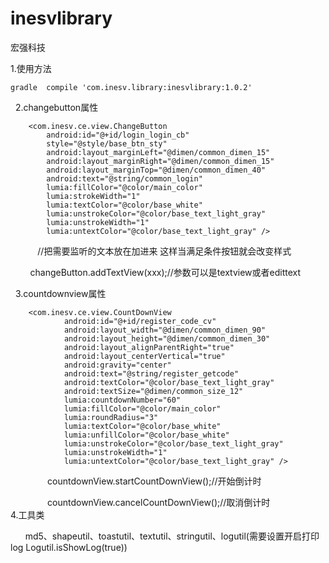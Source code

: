 # inesvlibrary
宏强科技

   1.使用方法
   
    gradle  compile 'com.inesv.library:inesvlibrary:1.0.2' 
    
    
    
   2.changebutton属性
    
        <com.inesv.ce.view.ChangeButton
            android:id="@+id/login_login_cb"
            style="@style/base_btn_sty"
            android:layout_marginLeft="@dimen/common_dimen_15"
            android:layout_marginRight="@dimen/common_dimen_15"
            android:layout_marginTop="@dimen/common_dimen_40"
            android:text="@string/common_login"
            lumia:fillColor="@color/main_color"
            lumia:strokeWidth="1"
            lumia:textColor="@color/base_white"
            lumia:unstrokeColor="@color/base_text_light_gray"
            lumia:unstrokeWidth="1"
            lumia:untextColor="@color/base_text_light_gray" />
            
            //把需要监听的文本放在加进来 这样当满足条件按钮就会改变样式
            
            changeButton.addTextView(xxx);//参数可以是textview或者edittext 
            
            
   3.countdownview属性     
   
        <com.inesv.ce.view.CountDownView
                android:id="@+id/register_code_cv"
                android:layout_width="@dimen/common_dimen_90"
                android:layout_height="@dimen/common_dimen_30"
                android:layout_alignParentRight="true"
                android:layout_centerVertical="true"
                android:gravity="center"
                android:text="@string/register_getcode"
                android:textColor="@color/base_text_light_gray"
                android:textSize="@dimen/common_size_12"
                lumia:countdownNumber="60"
                lumia:fillColor="@color/main_color"
                lumia:roundRadius="3"
                lumia:textColor="@color/base_white"
                lumia:unfillColor="@color/base_white"
                lumia:unstrokeColor="@color/base_text_light_gray"
                lumia:unstrokeWidth="1"
                lumia:untextColor="@color/base_text_light_gray" />
                
                countdownView.startCountDownView();//开始倒计时
                
                countdownView.cancelCountDownView();//取消倒计时
     
    
    4.工具类
     
       md5、shapeutil、toastutil、textutil、stringutil、logutil(需要设置开启打印log Logutil.isShowLog(true))
